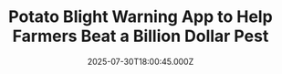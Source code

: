 ---
title: "Potato Blight Warning App to Help Farmers Beat a Billion Dollar Pest"
date: 2025-07-30T18:00:45.000Z
category: Human Kindness
externalLink: "https://www.goodnewsnetwork.org/potato-blight-warning-app-to-help-farmers-beat-a-billion-dollar-pest/"
image: ""
excerpt: "A team of Welsh scientists are developing an early-warning system for late potato blight, a water mold that causes nearly $4 billion in agricultural losses every year. Powered by AI, the smartphone-based application can detect signs of late plight on potato leaves before any manifestation detectable by the human eye appears. It’s hoped that early […] The post Potato Blight…"
---